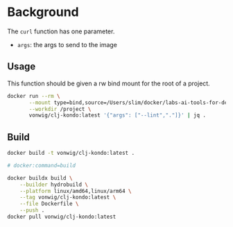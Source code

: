 # Background

The `curl` function has one parameter.

* `args`: the args to send to the image

## Usage

This function should be given a rw bind mount for the root of a project.

```sh
docker run --rm \
       --mount type=bind,source=/Users/slim/docker/labs-ai-tools-for-devs,target=/project \
       --workdir /project \
       vonwig/clj-kondo:latest '{"args": ["--lint","."]}' | jq .
```

## Build

```sh
docker build -t vonwig/clj-kondo:latest .
```

```sh
# docker:command=build

docker buildx build \
    --builder hydrobuild \
    --platform linux/amd64,linux/arm64 \
    --tag vonwig/clj-kondo:latest \
    --file Dockerfile \
    --push .
docker pull vonwig/clj-kondo:latest
```
